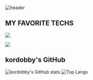 ![header](https://capsule-render.vercel.app/api?type=waving&color=0:4568dc,100:b06ab3&height=300&section=header&text=DOBBY%20WORLD&fontSize=55&fontColor=ffffff&animation=fadeIn)

<!-- ![header](https://capsule-render.vercel.app/api?type=transparent&color=0:3D7EAA,100:FFE47A&height=300&section=header&text=DOBBY%20IS%20FREE&fontSize=55&fontColor=ffffff&animation=fadeIn) -->

## MY FAVORITE TECHS
<p herf="https://skillicons.dev">
  <img src="https://skillicons.dev/icons?i=js,ts,react,nextjs,redux,git,firebase,github &perline=6"/>
</p>
<p herf="https://skillicons.dev">
  <img src="https://skillicons.dev/icons?i=styledcomponents,ae,ai,ps,pr,figma,blender,css &perline=6"/>
</p>

## kordobby's GitHub
![kordobby's GitHub stats](https://github-readme-stats.vercel.app/api?username=kordobby&show_icons=true&theme=tokyonight) ![Top Langs](https://github-readme-stats.vercel.app/api/top-langs/?username=kordobby&layout=compact&theme=dark) 
